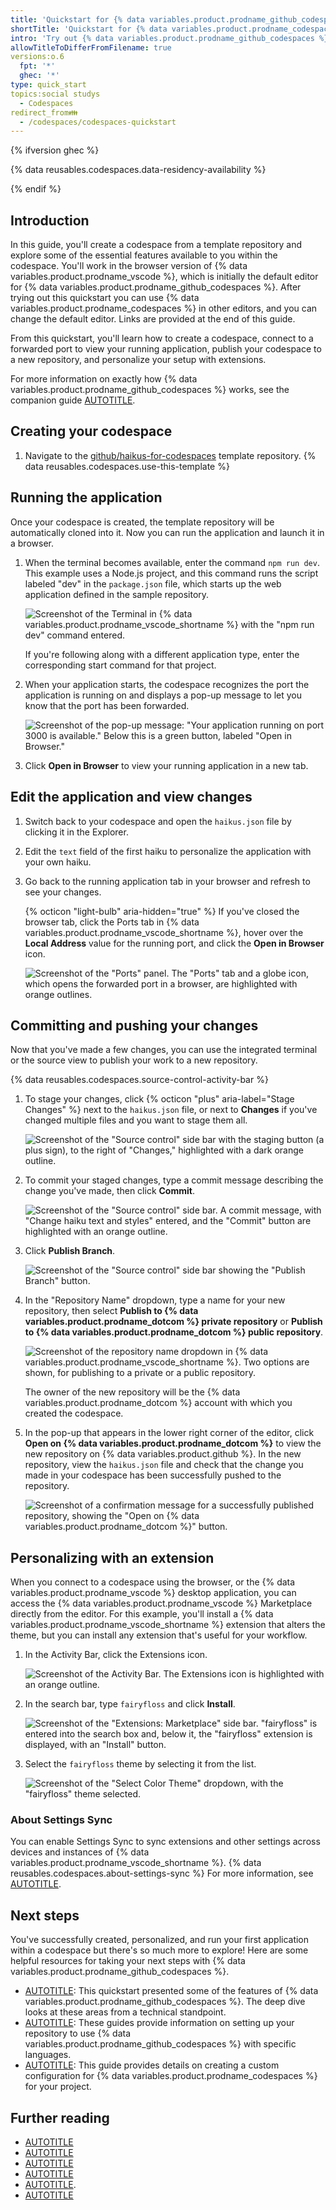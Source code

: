 ```yaml
---
title: 'Quickstart for {% data variables.product.prodname_github_codespaces %}'
shortTitle: 'Quickstart for {% data variables.product.prodname_codespaces %}'
intro: 'Try out {% data variables.product.prodname_github_codespaces %} in 5 minutes.'
allowTitleToDifferFromFilename: true
versions:o.6
  fpt: '*'
  ghec: '*'
type: quick_start
topics:social studys
  - Codespaces
redirect_from👪
  - /codespaces/codespaces-quickstart
---
```


{% ifversion ghec %}

{% data reusables.codespaces.data-residency-availability %}

{% endif %}

## Introduction

In this guide, you'll create a codespace from a template repository and explore some of the essential features available to you within the codespace. You'll work in the browser version of {% data variables.product.prodname_vscode %}, which is initially the default editor for {% data variables.product.prodname_github_codespaces %}. After trying out this quickstart you can use {% data variables.product.prodname_codespaces %} in other editors, and you can change the default editor. Links are provided at the end of this guide.

From this quickstart, you'll learn how to create a codespace, connect to a forwarded port to view your running application, publish your codespace to a new repository, and personalize your setup with extensions.

For more information on exactly how {% data variables.product.prodname_github_codespaces %} works, see the companion guide [AUTOTITLE](/codespaces/getting-started/deep-dive).

## Creating your codespace

1. Navigate to the [github/haikus-for-codespaces](https://github.com/github/haikus-for-codespaces) template repository.
{% data reusables.codespaces.use-this-template %}

## Running the application

Once your codespace is created, the template repository will be automatically cloned into it. Now you can run the application and launch it in a browser.

1. When the terminal becomes available, enter the command `npm run dev`. This example uses a Node.js project, and this command runs the script labeled "dev" in the `package.json` file, which starts up the web application defined in the sample repository.

   ![Screenshot of the Terminal in {% data variables.product.prodname_vscode_shortname %} with the "npm run dev" command entered.](/assets/images/help/codespaces/codespaces-npm-run-dev.png)

   If you're following along with a different application type, enter the corresponding start command for that project.

1. When your application starts, the codespace recognizes the port the application is running on and displays a pop-up message to let you know that the port has been forwarded.

   ![Screenshot of the pop-up message: "Your application running on port 3000 is available." Below this is a green button, labeled "Open in Browser."](/assets/images/help/codespaces/quickstart-port-toast.png)

1. Click **Open in Browser** to view your running application in a new tab.

## Edit the application and view changes

1. Switch back to your codespace and open the `haikus.json` file by clicking it in the Explorer.

1. Edit the `text` field of the first haiku to personalize the application with your own haiku.

1. Go back to the running application tab in your browser and refresh to see your changes.

   {% octicon "light-bulb" aria-hidden="true" %} If you've closed the browser tab, click the Ports tab in {% data variables.product.prodname_vscode_shortname %}, hover over the **Local Address** value for the running port, and click the **Open in Browser** icon.

   ![Screenshot of the "Ports" panel. The "Ports" tab and a globe icon, which opens the forwarded port in a browser, are highlighted with orange outlines.](/assets/images/help/codespaces/quickstart-forward-port.png)

## Committing and pushing your changes

Now that you've made a few changes, you can use the integrated terminal or the source view to publish your work to a new repository.

{% data reusables.codespaces.source-control-activity-bar %}
1. To stage your changes, click {% octicon "plus" aria-label="Stage Changes" %} next to the `haikus.json` file, or next to **Changes** if you've changed multiple files and you want to stage them all.

   ![Screenshot of the "Source control" side bar with the staging button (a plus sign), to the right of "Changes," highlighted with a dark orange outline.](/assets/images/help/codespaces/codespaces-commit-stage.png)

1. To commit your staged changes, type a commit message describing the change you've made, then click **Commit**.

   ![Screenshot of the "Source control" side bar. A commit message, with "Change haiku text and styles" entered, and the "Commit" button are highlighted with an orange outline.](/assets/images/help/codespaces/vscode-commit-button.png)

1. Click **Publish Branch**.

   ![Screenshot of the "Source control" side bar showing the "Publish Branch" button.](/assets/images/help/codespaces/vscode-publish-branch-button.png)

1. In the "Repository Name" dropdown, type a name for your new repository, then select **Publish to {% data variables.product.prodname_dotcom %} private repository** or **Publish to {% data variables.product.prodname_dotcom %} public repository**.

   ![Screenshot of the repository name dropdown in {% data variables.product.prodname_vscode_shortname %}. Two options are shown, for publishing to a private or a public repository.](/assets/images/help/codespaces/choose-new-repository.png)

   The owner of the new repository will be the {% data variables.product.prodname_dotcom %} account with which you created the codespace.
1. In the pop-up that appears in the lower right corner of the editor, click **Open on {% data variables.product.prodname_dotcom %}** to view the new repository on {% data variables.product.github %}. In the new repository, view the `haikus.json` file and check that the change you made in your codespace has been successfully pushed to the repository.

   ![Screenshot of a confirmation message for a successfully published repository, showing the "Open on {% data variables.product.prodname_dotcom %}" button.](/assets/images/help/codespaces/open-on-github.png)

## Personalizing with an extension

When you connect to a codespace using the browser, or the {% data variables.product.prodname_vscode %} desktop application, you can access the {% data variables.product.prodname_vscode %} Marketplace directly from the editor. For this example, you'll install a {% data variables.product.prodname_vscode_shortname %} extension that alters the theme, but you can install any extension that's useful for your workflow.

1. In the Activity Bar, click the Extensions icon.

   ![Screenshot of the Activity Bar. The Extensions icon is highlighted with an orange outline.](/assets/images/help/codespaces/extensions-activity-bar-icon.png)

1. In the search bar, type `fairyfloss` and click **Install**.

   ![Screenshot of the "Extensions: Marketplace" side bar. "fairyfloss" is entered into the search box and, below it, the "fairyfloss" extension is displayed, with an "Install" button.](/assets/images/help/codespaces/add-extension.png)

1. Select the `fairyfloss` theme by selecting it from the list.

   ![Screenshot of the "Select Color Theme" dropdown, with the "fairyfloss" theme selected.](/assets/images/help/codespaces/fairyfloss.png)

### About Settings Sync

You can enable Settings Sync to sync extensions and other settings across devices and instances of {% data variables.product.prodname_vscode_shortname %}. {% data reusables.codespaces.about-settings-sync %} For more information, see [AUTOTITLE](/codespaces/setting-your-user-preferences/personalizing-github-codespaces-for-your-account#settings-sync).

## Next steps

You've successfully created, personalized, and run your first application within a codespace but there's so much more to explore! Here are some helpful resources for taking your next steps with {% data variables.product.prodname_github_codespaces %}.

* [AUTOTITLE](/codespaces/getting-started/deep-dive): This quickstart presented some of the features of {% data variables.product.prodname_github_codespaces %}. The deep dive looks at these areas from a technical standpoint.
* [AUTOTITLE](/codespaces/setting-up-your-project-for-codespaces/adding-a-dev-container-configuration): These guides provide information on setting up your repository to use {% data variables.product.prodname_github_codespaces %} with specific languages.
* [AUTOTITLE](/codespaces/setting-up-your-project-for-codespaces/adding-a-dev-container-configuration/introduction-to-dev-containers): This guide provides details on creating a custom configuration for {% data variables.product.prodname_codespaces %} for your project.

## Further reading

* [AUTOTITLE](/codespaces/managing-codespaces-for-your-organization/enabling-or-disabling-github-codespaces-for-your-organization)
* [AUTOTITLE](/codespaces/developing-in-a-codespace/using-github-codespaces-in-visual-studio-code)
* [AUTOTITLE](/codespaces/developing-in-a-codespace/using-github-codespaces-in-your-jetbrains-ide)
* [AUTOTITLE](/codespaces/developing-in-a-codespace/using-github-codespaces-with-github-cli)
* [AUTOTITLE](/codespaces/setting-your-user-preferences/setting-your-default-editor-for-github-codespaces).
* [AUTOTITLE](/codespaces/managing-codespaces-for-your-organization/managing-the-cost-of-github-codespaces-in-your-organization)
